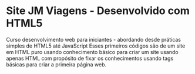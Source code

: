 # Site JM Viagens - Desenvolvido com HTML5
Curso desenvolvimento web para iniciantes - abordando desde práticas simples de HTML5 até JavaScript
Esses primeiros códigos são de um site em HTML puro usando conhecimento básico para criar um site usando apenas HTML com propósito de fixar os conhecimentos usando tags básicas para criar a primeira página web.
